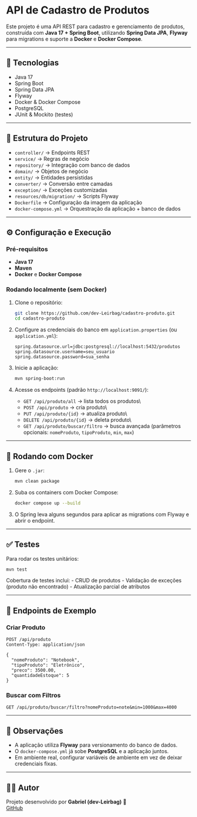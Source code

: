# API de Cadastro de Produtos

Este projeto é uma API REST para cadastro e gerenciamento de produtos,
construída com **Java 17 + Spring Boot**, utilizando **Spring Data
JPA**, **Flyway** para migrations e suporte a **Docker** e **Docker
Compose**.

------------------------------------------------------------------------

## 🚀 Tecnologias

-   Java 17
-   Spring Boot
-   Spring Data JPA
-   Flyway
-   Docker & Docker Compose
-   PostgreSQL
-   JUnit & Mockito (testes)

------------------------------------------------------------------------

## 📂 Estrutura do Projeto

-   `controller/` → Endpoints REST
-   `service/` → Regras de negócio
-   `repository/` → Integração com banco de dados
-   `domain/` → Objetos de negócio
-   `entity/` → Entidades persistidas
-   `converter/` → Conversão entre camadas
-   `exception/` → Exceções customizadas
-   `resources/db/migration/` → Scripts Flyway
-   `Dockerfile` → Configuração da imagem da aplicação
-   `docker-compose.yml` → Orquestração da aplicação + banco de dados

------------------------------------------------------------------------

## ⚙️ Configuração e Execução

### Pré-requisitos

-   **Java 17**
-   **Maven**
-   **Docker** e **Docker Compose**

### Rodando localmente (sem Docker)

1.  Clone o repositório:

    ``` bash
    git clone https://github.com/dev-Leirbag/cadastro-produto.git
    cd cadastro-produto
    ```

2.  Configure as credenciais do banco em `application.properties` (ou
    `application.yml`):

    ``` properties
    spring.datasource.url=jdbc:postgresql://localhost:5432/produtos
    spring.datasource.username=seu_usuario
    spring.datasource.password=sua_senha
    ```

3.  Inicie a aplicação:

    ``` bash
    mvn spring-boot:run
    ```

4.  Acesse os endpoints (padrão `http://localhost:9091/`):

    -   `GET /api/produto/all` → lista todos os produtos\
    -   `POST /api/produto` → cria produto\
    -   `PUT /api/produto/{id}` → atualiza produto\
    -   `DELETE /api/produto/{id}` → deleta produto\
    -   `GET /api/produto/buscar/filtro` → busca avançada (parâmetros
        opcionais: `nomeProduto`, `tipoProduto`, `min`, `max`)

------------------------------------------------------------------------

## 🐳 Rodando com Docker

1.  Gere o `.jar`:

    ``` bash
    mvn clean package
    ```

2.  Suba os containers com Docker Compose:

    ``` bash
    docker compose up --build
    ```

3.  O Spring leva alguns segundos para aplicar as migrations com Flyway
    e abrir o endpoint.

------------------------------------------------------------------------

## ✅ Testes

Para rodar os testes unitários:

``` bash
mvn test
```

Cobertura de testes inclui: - CRUD de produtos - Validação de exceções
(produto não encontrado) - Atualização parcial de atributos

------------------------------------------------------------------------

## 🔗 Endpoints de Exemplo

### Criar Produto

``` http
POST /api/produto
Content-Type: application/json

{
  "nomeProduto": "Notebook",
  "tipoProduto": "Eletrônico",
  "preco": 3500.00,
  "quantidadeEstoque": 5
}
```

### Buscar com Filtros

``` http
GET /api/produto/buscar/filtro?nomeProduto=note&min=1000&max=4000
```

------------------------------------------------------------------------

## 📌 Observações

-   A aplicação utiliza **Flyway** para versionamento do banco de dados.
-   O `docker-compose.yml` já sobe **PostgreSQL** e a aplicação juntos.
-   Em ambiente real, configurar variáveis de ambiente em vez de deixar
    credenciais fixas.

------------------------------------------------------------------------

## 👨‍💻 Autor

Projeto desenvolvido por **Gabriel (dev-Leirbag)** 🚀\
[GitHub](https://github.com/dev-Leirbag)
